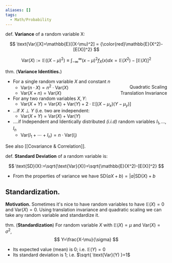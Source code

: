 ```yaml
---
aliases: []
tags:
  - Math/Probability
---
```

def. **Variance** of a random variable X:

$$
\text{Var}[X]=\mathbb{E}[(X-\mu)^2]
= {\color{red}\mathbb{E}(X^2)-[E(X)]^2}
$$

$$
\text{Var}(X):=\mathbb{E}((X-\mu)^2)\equiv\int_{-\infty}^\infty (x-\mu)^2f_X(x)dx =\mathbb{E}(X^2)-[\mathbb{E}(X)]^2
$$

thm. (**Variance Identities.**)

- For a single random variable $X$ and constant $n$
	- $\text{Var}(n\cdot X)=n^2 \cdot \text{Var}(X)$ <span style="float:right;">Quadratic Scaling</span>
	- $\text{Var}(X+n)=\text{Var}(X)$ <span style="float:right;">Translation Invariance</span>
- For any two random variables $X, Y$:
	- $\text{Var}(X+Y)=\text{Var}(X)+\text{Var}(Y)+2\cdot \mathbb{E}[(X-\mu_x)(Y-\mu_y)]$
- …if $X \perp Y$ (i.e. two are independent:
	- $\text{Var}(X+Y)=\text{Var}(X)+\text{Var}(Y)$
- ….if Independent and Identically distributed _(i.i.d)_ random variables $I_1,…,I_n$
	- $\text{Var}(I_1+\cdots+I_n)=n\cdot \text{Var}(I_i)$

See also [[Covariance & Correlation]].

def. **Standard Deviation** of a random variable is:

$$
\text{SD}(X):=\sqrt{\text{Var}(X)}=\sqrt{\mathbb{E}(X^2)-[E(X)]^2}
$$

- From the properties of variance we have $\text{SD}(aX+b)=|a|\text{SD}(X)+b$
## Standardization.

**Motivation.** Sometimes it's nice to have random variables to have $\mathbb{E}(X)=0$ and $\text{Var}(X)=0$. Using translation invariance and quadratic scaling we can take any random variable and standardize it.

thm. (**Standardization**) For random variable $X$ with $\mathbb{E}(X)=\mu$ and $\text{Var}(X)=\sigma^2$,
$$
Y=\frac{X-\mu}{\sigma}
$$
- Its expected value (mean) is 0; i.e. $\mathbb{E}(Y)=0$
- Its standard deviation is 1; i.e. $\sqrt{ \text{Var}(Y) }=1$
